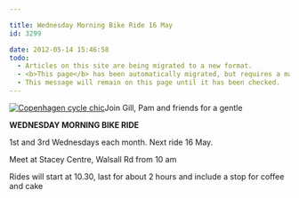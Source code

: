 ```yaml
---

title: Wednesday Morning Bike Ride 16 May
id: 3299

date: 2012-05-14 15:46:58
todo:
  - Articles on this site are being migrated to a new format.
  - <b>This page</b> has been automatically migrated, but requires a manual check-&amp;-tune to ensure the format and links all work as expected.
  - This message will remain on this page until it has been checked.
---
```


[![Copenhagen cycle chic](http://www.pompeybug.co.uk/wp-content/uploads/2011/08/600px-Copenhagen_cycle_chic-300x300.jpg "Copenhagen cycle chic")](/assets/600px-Copenhagen_cycle_chic.jpg)Join Gill, Pam and friends for a gentle

**WEDNESDAY MORNING BIKE RIDE**

1st and 3rd Wednesdays each month. Next ride 16 May.

Meet at Stacey Centre, Walsall Rd from 10 am

Rides will start at 10.30, last for about 2 hours and include a stop for coffee and cake